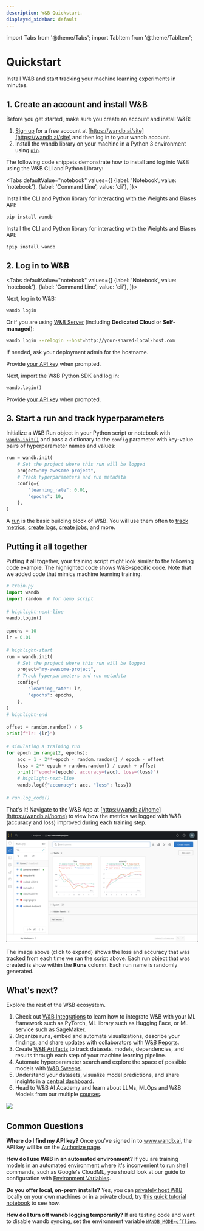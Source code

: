 ```yaml
---
description: W&B Quickstart.
displayed_sidebar: default
---
```


import Tabs from '@theme/Tabs';
import TabItem from '@theme/TabItem';

# Quickstart

Install W&B and start tracking your machine learning experiments in minutes.

## 1. Create an account and install W&B
Before you get started, make sure you create an account and install W&B:

1. [Sign up](https://wandb.ai/site) for a free account at [https://wandb.ai/site](https://wandb.ai/site) and then log in to your wandb account.  
2. Install the wandb library on your machine in a Python 3 environment using [`pip`](https://pypi.org/project/wandb/).  


The following code snippets demonstrate how to install and log into W&B using the W&B CLI and Python Library:

<Tabs
  defaultValue="notebook"
  values={[
    {label: 'Notebook', value: 'notebook'},
    {label: 'Command Line', value: 'cli'},
  ]}>
  <TabItem value="cli">

Install the CLI and Python library for interacting with the Weights and Biases API:

```bash
pip install wandb
```

  </TabItem>
  <TabItem value="notebook">

Install the CLI and Python library for interacting with the Weights and Biases API:


```notebook
!pip install wandb
```


  </TabItem>
</Tabs>

## 2. Log in to W&B


<Tabs
  defaultValue="notebook"
  values={[
    {label: 'Notebook', value: 'notebook'},
    {label: 'Command Line', value: 'cli'},
  ]}>
  <TabItem value="cli">

Next, log in to W&B:

```bash
wandb login
```

Or if you are using [W&B Server](./guides/hosting) (including **Dedicated Cloud** or **Self-managed**):

```bash
wandb login --relogin --host=http://your-shared-local-host.com
```

If needed, ask your deployment admin for the hostname.

Provide [your API key](https://wandb.ai/authorize) when prompted.

  </TabItem>
  <TabItem value="notebook">

Next, import the W&B Python SDK and log in:

```python
wandb.login()
```

Provide [your API key](https://wandb.ai/authorize) when prompted.
  </TabItem>
</Tabs>


## 3. Start a  run and track hyperparameters

Initialize a W&B Run object in your Python script or notebook with [`wandb.init()`](./ref/python/run.md) and pass a dictionary to the `config` parameter with key-value pairs of hyperparameter names and values:

```python
run = wandb.init(
    # Set the project where this run will be logged
    project="my-awesome-project",
    # Track hyperparameters and run metadata
    config={
        "learning_rate": 0.01,
        "epochs": 10,
    },
)
```


A [run](./guides/runs) is the basic building block of W&B. You will use them often to [track metrics](./guides/track), [create logs](./guides/artifacts), [create jobs](./guides/launch), and more.





## Putting it all together

Putting it all together, your training script might look similar to the following code example. The highlighted code shows W&B-specific code. 
Note that we added code that mimics machine learning training.

```python
# train.py
import wandb
import random  # for demo script

# highlight-next-line
wandb.login()

epochs = 10
lr = 0.01

# highlight-start
run = wandb.init(
    # Set the project where this run will be logged
    project="my-awesome-project",
    # Track hyperparameters and run metadata
    config={
        "learning_rate": lr,
        "epochs": epochs,
    },
)
# highlight-end

offset = random.random() / 5
print(f"lr: {lr}")

# simulating a training run
for epoch in range(2, epochs):
    acc = 1 - 2**-epoch - random.random() / epoch - offset
    loss = 2**-epoch + random.random() / epoch + offset
    print(f"epoch={epoch}, accuracy={acc}, loss={loss}")
    # highlight-next-line
    wandb.log({"accuracy": acc, "loss": loss})

# run.log_code()
```

That's it! Navigate to the W&B App at [https://wandb.ai/home](https://wandb.ai/home) to view how the metrics we logged with W&B (accuracy and loss) improved during each training step.

![Shows the loss and accuracy that was tracked from each time we ran the script above. ](/images/quickstart/quickstart_image.png)

The image above (click to expand) shows the loss and accuracy that was tracked from each time we ran the script above.  Each run object that was created is show within the **Runs** column. Each run name is randomly generated.


## What's next?

Explore the rest of the W&B ecosystem.

1. Check out [W&B Integrations](guides/integrations) to learn how to integrate W&B with your ML framework such as PyTorch, ML library such as Hugging Face, or ML service such as SageMaker. 
2. Organize runs, embed and automate visualizations, describe your findings, and share updates with collaborators with [W&B Reports](./guides/reports).
3. Create [W&B Artifacts](./guides/artifacts) to track datasets, models, dependencies, and results through each step of your machine learning pipeline.
4. Automate hyperparameter search and explore the space of possible models with [W&B Sweeps](./guides/sweeps).
5. Understand your datasets, visualize model predictions, and share insights in a [central dashboard](./guides/tables).
6. Head to W&B AI Academy and learn about LLMs, MLOps and W&B Models from our multiple [courses](https://wandb.me/courses).

![](/images/quickstart/wandb_demo_experiments.gif) 



## Common Questions

**Where do I find my API key?**
Once you've signed in to www.wandb.ai, the API key will be on the [Authorize page](https://wandb.ai/authorize).

**How do I use W&B in an automated environment?**
If you are training models in an automated environment where it's inconvenient to run shell commands, such as Google's CloudML, you should look at our guide to configuration with [Environment Variables](guides/track/environment-variables).

**Do you offer local, on-prem installs?**
Yes, you can [privately host W&B](guides/hosting/) locally on your own machines or in a private cloud, try [this quick tutorial notebook](http://wandb.me/intro) to see how.


**How do I turn off wandb logging temporarily?**
If are testing code and want to disable wandb syncing, set the environment variable [`WANDB_MODE=offline`](./guides/track/environment-variables).

